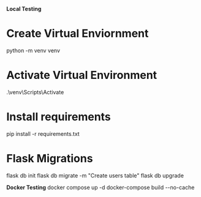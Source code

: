 **Local Testing**

# Create Virtual Enviornment
python -m venv venv

# Activate Virtual Environment
 .\venv\Scripts\Activate

# Install requirements
pip install -r requirements.txt

# Flask Migrations
flask db init
flask db migrate -m "Create users table"
flask db upgrade

**Docker Testing**
docker compose up -d
docker-compose build --no-cache
